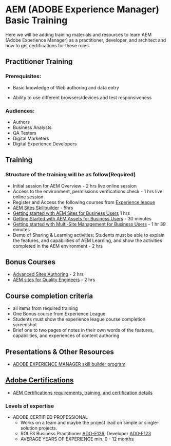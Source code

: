 # AEM (ADOBE Experience Manager) Basic Training

Here we will be adding training materials and resources to learn AEM (Adobe Experience Manager) as a practitioner, developer, and architect and how to get certifications for these roles.


## Practitioner Training 

### Prerequisites:

- Basic knowledge of Web authoring and data entry

-  Ability to use different browsers/devices and test responsiveness


### Audiences:
 - Authors
 - Business Analysts
 - QA Testers
 - Digital Marketers
 - Digital Experience Developers

##  Training 
### Structure of the training will be as follow(Required)
- Initial session for AEM Overview - 2 hrs live online session
- Access to the environment, permissions verifications check  - 1 hrs live online session
- Register and Access the following courses from  [Experience league ](https://experienceleague.adobe.com/)
- [AEM Sites Skillbuilder](https://experienceleague.adobe.com/?recommended=ExperienceManager-U-1-2019.1.sites.builder) - 5hrs
- [Getting started with AEM Sites for Business Users](https://experienceleague.adobe.com/?recommended=ExperienceManager-U-1-2020.1.sites) 1 hrs
- [Getting Started with AEM Assets for Business Users](https://experienceleague.adobe.com/?recommended=ExperienceManager-U-1-2020.1.assets) - 30 minutes
- [Getting started with Multi-Site Management for Business Users](https://experienceleague.adobe.com/?recommended=ExperienceManager-U-1-2020.1.sites.msm) - 1 hr 39 minutes
-    Demo of Sharing &  Learning activities: Students must be able to explain the features, and capabilities of AEM Learning, and show the activities completed in the AEM environment  - 2 hrs

## Bonus Courses
- [Advanced Sites Authoring](https://experienceleague.adobe.com/?recommended=ExperienceManager-U-1-2019.1.sites.adv) - 2 hrs
- [AEM sites for Quality Engineers](https://experienceleague.adobe.com/?recommended=ExperienceManager-U-1-2019.1.sites.adv) - 2 hrs

## Course completion criteria
-  all items from required training 
-  One Bonus course   from Experience League 
-  Students must show the experience league course completion screenshot
-  Brief one to two pages of notes in their own words of the features, capabilities, and experiences of content authoring

## Presentations & Other Resources
-  [ADOBE EXPERIENCE MANAGER skill builder program](https://express.adobe.com/page/CPcBCmlE8drTr/)

## [Adobe Certifications](https://github.com/taqalytics/aem-training/blob/main/Certifications.md)

-  [AEM Certifications requirements, training, and certification details](https://solutionpartners.adobe.com/solution-partners/training_and_certification/certification.html#)

###  Levels of expertise
- ADOBE CERTIFIED PROFESSIONAL
    - Works on a team and maybe the project lead on simple or single-solution projects.
    - ROLES
        Business Practitioner [ADO-E126](https://spark.adobe.com/page/DEXF9MMfGc74P/), Developer [AD0-E123](https://spark.adobe.com/page/wmEF6wQ6rjrQX/)
    - AVERAGE YEARS OF EXPERIENCE
        min. 0 - 12 months
